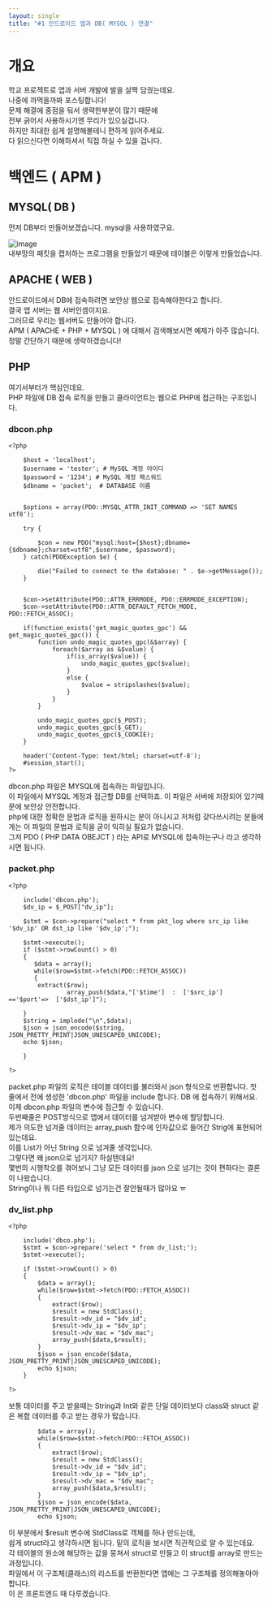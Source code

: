 ```yaml
---
layout: single
title: "#1 안드로이드 앱과 DB( MYSQL ) 연결"
---
```

# 개요
학교 프로젝트로 앱과 서버 개발에 발을 살짝 담궜는데요. <br>
나중에 까먹을까봐 포스팅합니다! <br>
문제 해결에 중점을 둬서 생략한부분이 많기 때문에 <br>
전부 긁어서 사용하시기엔 무리가 있으실겁니다. <br>
하지만 최대한 쉽게 설명해볼테니 편하게 읽어주세요. <br>
다 읽으신다면 이해하셔서 직접 하실 수 있을 겁니다. <br>


# 백엔드 ( APM )
## MYSQL( DB )
먼저 DB부터 만들어보겠습니다. mysql을 사용하였구요. <br>

![image](https://user-images.githubusercontent.com/92561389/147692126-0853dab9-1893-4e83-9057-bb70951d34b3.png) <br>
내부망의 패킷을 캡처하는 프로그램을 만들었기 때문에 테이블은 이렇게 만들었습니다.

## APACHE ( WEB )
안드로이드에서 DB에 접속하려면 보안상 웹으로 접속해야한다고 합니다. <br>
결국 앱 서버는 웹 서버인셈이지요. <br>
그러므로 우리는 웹서버도 만들어야 합니다. <br>
APM ( APACHE + PHP + MYSQL ) 에 대해서 검색해보시면 예제가 아주 많습니다. <br>
정말 간단하기 때문에 생략하겠습니다! 

## PHP
여기서부터가 핵심인데요. <br>
PHP 파일에 DB 접속 로직을 만들고 클라이언트는 웹으로 PHP에 접근하는 구조입니다. <br>

### dbcon.php
```
<?php

    $host = 'localhost';
    $username = 'tester'; # MySQL 계정 아이디
    $password = '1234'; # MySQL 계정 패스워드
    $dbname = 'packet';  # DATABASE 이름


    $options = array(PDO::MYSQL_ATTR_INIT_COMMAND => 'SET NAMES utf8');
    
    try {

        $con = new PDO("mysql:host={$host};dbname={$dbname};charset=utf8",$username, $password);
    } catch(PDOException $e) {

        die("Failed to connect to the database: " . $e->getMessage()); 
    }


    $con->setAttribute(PDO::ATTR_ERRMODE, PDO::ERRMODE_EXCEPTION);
    $con->setAttribute(PDO::ATTR_DEFAULT_FETCH_MODE, PDO::FETCH_ASSOC);

    if(function_exists('get_magic_quotes_gpc') && get_magic_quotes_gpc()) { 
        function undo_magic_quotes_gpc(&$array) { 
            foreach($array as &$value) { 
                if(is_array($value)) { 
                    undo_magic_quotes_gpc($value); 
                } 
                else { 
                    $value = stripslashes($value); 
                } 
            } 
        } 
 
        undo_magic_quotes_gpc($_POST); 
        undo_magic_quotes_gpc($_GET); 
        undo_magic_quotes_gpc($_COOKIE); 
    } 
 
    header('Content-Type: text/html; charset=utf-8'); 
    #session_start();
?> 
```

dbcon.php 파일은 MYSQL에 접속하는 파일입니다. <br>
이 파일에서 MYSQL 계정과 접근할 DB를 선택하죠. 이 파일은 서버에 저장되어 있기때문에 보안상 안전합니다. <br>
php에 대한 정확한 문법과 로직을 원하시는 분이 아니시고 저처럼 갖다쓰시려는 분들에게는 이 파일의 문법과 로직을 굳이 익히실 필요가 없습니다. <br>
그저 PDO ( PHP DATA OBEJCT ) 라는 API로 MYSQL에 접속하는구나 라고 생각하시면 됩니다. <br>


### packet.php
```
<?php 

    include('dbcon.php'); 
    $dv_ip = $_POST["dv_ip"];
    
    $stmt = $con->prepare("select * from pkt_log where src_ip like '$dv_ip' OR dst_ip like '$dv_ip';");
    
    $stmt->execute();
    if ($stmt->rowCount() > 0)
    {
       $data = array(); 
       while($row=$stmt->fetch(PDO::FETCH_ASSOC))
       {
       	extract($row);    		
            	array_push($data,"['$time']  :  ['$src_ip']  =='$port'=>  ['$dst_ip']");
            	
	}
	$string = implode("\n",$data);
	$json = json_encode($string, JSON_PRETTY_PRINT|JSON_UNESCAPED_UNICODE);
	echo $json;
		
    }
   
?>
```
packet.php 파일의 로직은 테이블 데이터를 불러와서 json 형식으로 반환합니다.
첫 줄에서 전에 생성한 'dbcon.php' 파일을 include 합니다. DB 에 접속하기 위해서요. <br>
이제 dbcon.php 파일의 변수에 접근할 수 있습니다. <br>
두번째줄은 POST방식으로 앱에서 데이터를 넘겨받아 변수에 할당합니다. <br>
제가 의도한 넘겨줄 데이터는 array_push 함수에 인자값으로 들어간 Strig에 표현되어 있는데요. <br>
이를 List가 아닌 String 으로 넘겨줄 생각입니다. <br>
그렇다면 왜 json으로 넘기지? 하실텐데요! <br>
몇번의 시행착오를 겪어보니 그냥 모든 데이터를 json 으로 넘기는 것이 편하다는 결론이 나왔습니다. <br>
String이나 뭐 다른 타입으로 넘기는건 잘안될때가 많아요 ㅠ

### dv_list.php
```
<?php

    include('dbco.php');
    $stmt = $con->prepare('select * from dv_list;');
    $stmt->execute();

    if ($stmt->rowCount() > 0)
    {
        $data = array();
        while($row=$stmt->fetch(PDO::FETCH_ASSOC))
        {
            extract($row);
            $result = new StdClass();
            $result->dv_id = "$dv_id";
            $result->dv_ip = "$dv_ip";
            $result->dv_mac = "$dv_mac";
            array_push($data,$result);
        }
        $json = json_encode($data, JSON_PRETTY_PRINT|JSON_UNESCAPED_UNICODE);
        echo $json;
    }

?>
```
보통 데이터를 주고 받을때는 String과 Int와 같은 단일 데이터보다
class와 struct 같은 복합 데이터를 주고 받는 경우가 많습니다.
```
        $data = array();
        while($row=$stmt->fetch(PDO::FETCH_ASSOC))
        {
            extract($row);
            $result = new StdClass();
            $result->dv_id = "$dv_id";
            $result->dv_ip = "$dv_ip";
            $result->dv_mac = "$dv_mac";
            array_push($data,$result);
        }
        $json = json_encode($data, JSON_PRETTY_PRINT|JSON_UNESCAPED_UNICODE);
        echo $json;
```
이 부분에서 $result 변수에 StdClass로 객체를 하나 만드는데, <br>
쉽게 struct라고 생각하시면 됩니다. 밑의 로직을 보시면 직관적으로 알 수 있는데요. <br>
각 테이블의 원소에 해당하는 값을 뭉쳐서 struct로 만들고 이 struct를 array로 만드는 과정입니다. <br>
파일에서 이 구조체(클래스)의 리스트를 반환한다면 앱에는 그 구조체를 정의해놓아야 합니다. <br>
이 은 프론트엔드 때 다루겠습니다. <br>

        

